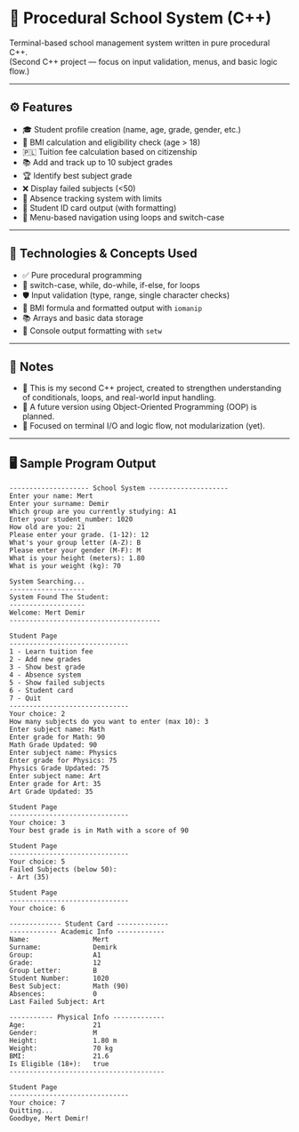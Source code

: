 # 🏫 Procedural School System (C++)

Terminal-based school management system written in pure procedural C++.  
(Second C++ project — focus on input validation, menus, and basic logic flow.)

---

## ⚙️ Features

- 🎓 Student profile creation (name, age, grade, gender, etc.)
- 🧮 BMI calculation and eligibility check (age > 18)
- 🇵🇱 Tuition fee calculation based on citizenship
- 📚 Add and track up to 10 subject grades
- 🏆 Identify best subject grade
- ❌ Display failed subjects (<50)
- 📆 Absence tracking system with limits
- 🪪 Student ID card output (with formatting)
- 🔁 Menu-based navigation using loops and switch-case

---

## 🧪 Technologies & Concepts Used

- ✅ Pure procedural programming  
- 🔄 switch-case, while, do-while, if-else, for loops  
- 🛡️ Input validation (type, range, single character checks)  
- 📏 BMI formula and formatted output with `iomanip`  
- 📚 Arrays and basic data storage  
- 🧾 Console output formatting with `setw`

---

## 📌 Notes

- 📘 This is my second C++ project, created to strengthen understanding of conditionals, loops, and real-world input handling.
- 🧱 A future version using Object-Oriented Programming (OOP) is planned.
- 🎯 Focused on terminal I/O and logic flow, not modularization (yet).

---

## 🖥️ Sample Program Output
```
-------------------- School System -------------------- 
Enter your name: Mert
Enter your surname: Demir
Which group are you currently studying: A1
Enter your student_number: 1020
How old are you: 21
Please enter your grade. (1-12): 12
What's your group letter (A-Z): B
Please enter your gender (M-F): M
What is your height (meters): 1.80
What is your weight (kg): 70

System Searching...
-------------------
System Found The Student:
-------------------
Welcome: Mert Demir
--------------------------------------

Student Page
------------------------------
1 - Learn tuition fee  
2 - Add new grades  
3 - Show best grade  
4 - Absence system  
5 - Show failed subjects  
6 - Student card  
7 - Quit  
------------------------------
Your choice: 2
How many subjects do you want to enter (max 10): 3
Enter subject name: Math
Enter grade for Math: 90
Math Grade Updated: 90
Enter subject name: Physics
Enter grade for Physics: 75
Physics Grade Updated: 75
Enter subject name: Art
Enter grade for Art: 35
Art Grade Updated: 35

Student Page
------------------------------
Your choice: 3
Your best grade is in Math with a score of 90

Student Page
------------------------------
Your choice: 5
Failed Subjects (below 50):
- Art (35)

Student Page
------------------------------
Your choice: 6

------------- Student Card -------------
------------ Academic Info ------------
Name:                Mert
Surname:             Demirk
Group:               A1
Grade:               12
Group Letter:        B
Student Number:      1020
Best Subject:        Math (90)
Absences:            0
Last Failed Subject: Art

----------- Physical Info -------------
Age:                 21
Gender:              M
Height:              1.80 m
Weight:              70 kg
BMI:                 21.6
Is Eligible (18+):   true
---------------------------------------

Student Page
------------------------------
Your choice: 7
Quitting...
Goodbye, Mert Demir!
```
